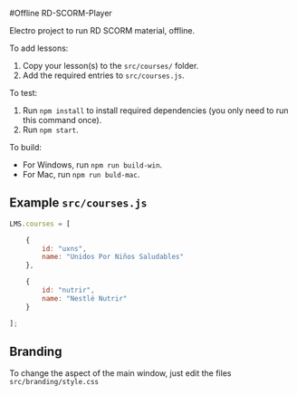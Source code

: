 #Offline RD-SCORM-Player

Electro project to run RD SCORM material, offline.

To add lessons:

1. Copy your lesson(s) to the `src/courses/` folder.
2. Add the required entries to `src/courses.js`.

To test:

1. Run `npm install` to install required dependencies (you only need to run this command once).
2. Run `npm start`.

To build:

- For Windows, run `npm run build-win`.
- For Mac, run `npm run buld-mac`.

## Example `src/courses.js`

```javascript
LMS.courses = [

	{
		id: "uxns",
		name: "Unidos Por Niños Saludables"
	},

	{
		id: "nutrir",
		name: "Nestlé Nutrir"
	}

];
```

## Branding

To change the aspect of the main window, just edit the files `src/branding/style.css`

